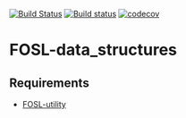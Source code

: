 <!-- BADGES -->
[![Build Status](https://travis-ci.com/FOSL/data_structures.svg?branch=master)](https://travis-ci.com/FOSL/data_structures)
[![Build status](https://ci.appveyor.com/api/projects/status/9echs53v2jm34d1n/branch/master?svg=true)](https://ci.appveyor.com/project/martinmake/data_structures/branch/master)
[![codecov](https://codecov.io/gh/FOSL/data_structures/branch/master/graph/badge.svg)](https://codecov.io/gh/FOSL/data_structures)

# FOSL-data_structures

<!-- ## Description -->

## Requirements

* [FOSL-utility]

<!-- ## Usage -->

<!-- ## Examples -->

[FOSL-utility]: https://github.com/FOSL/utility
